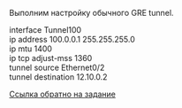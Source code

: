 Выполним настройку обычного GRE tunnel.   

interface Tunnel100   
 ip address 100.0.0.1 255.255.255.0   
 ip mtu 1400   
 ip tcp adjust-mss 1360   
 tunnel source Ethernet0/2   
 tunnel destination 12.10.0.2   


[Ссылка обратно на задание](/labs/lab12/GRE_msk_spb/README.md)   